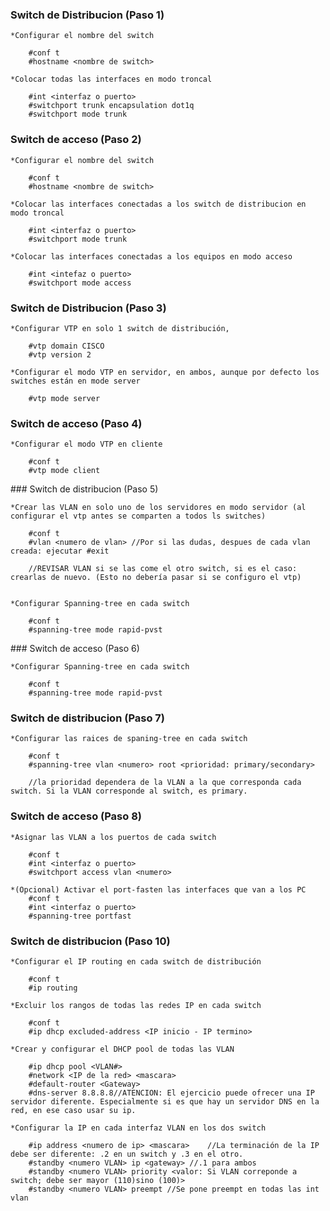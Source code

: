 ### Switch de Distribucion (Paso 1)

	
	*Configurar el nombre del switch

		#conf t
		#hostname <nombre de switch>

	*Colocar todas las interfaces en modo troncal

		#int <interfaz o puerto>
		#switchport trunk encapsulation dot1q
		#switchport mode trunk



### Switch de acceso (Paso 2)
	

	*Configurar el nombre del switch

		#conf t
		#hostname <nombre de switch>

	*Colocar las interfaces conectadas a los switch de distribucion en modo troncal

		#int <interfaz o puerto>
		#switchport mode trunk

	*Colocar las interfaces conectadas a los equipos en modo acceso

		#int <intefaz o puerto>
		#switchport mode access



### Switch de Distribucion (Paso 3)

	*Configurar VTP en solo 1 switch de distribución, 
	
		#vtp domain CISCO
		#vtp version 2

	*Configurar el modo VTP en servidor, en ambos, aunque por defecto los switches están en mode server

		#vtp mode server



### Switch de acceso (Paso 4) 
	

	*Configurar el modo VTP en cliente

		#conf t
		#vtp mode client



### Switch de distribucion (Paso 5)


	*Crear las VLAN en solo uno de los servidores en modo servidor (al configurar el vtp antes se comparten a todos ls switches)

		#conf t
		#vlan <numero de vlan> //Por si las dudas, despues de cada vlan creada: ejecutar #exit

		//REVISAR VLAN si se las come el otro switch, si es el caso: crearlas de nuevo. (Esto no debería pasar si se configuro el vtp)


	*Configurar Spanning-tree en cada switch

		#conf t
		#spanning-tree mode rapid-pvst



### Switch de acceso (Paso 6)


	*Configurar Spanning-tree en cada switch

		#conf t
		#spanning-tree mode rapid-pvst



### Switch de distribucion (Paso 7)


	*Configurar las raices de spaning-tree en cada switch

		#conf t
		#spanning-tree vlan <numero> root <prioridad: primary/secondary>

		//la prioridad dependera de la VLAN a la que corresponda cada switch. Si la VLAN corresponde al switch, es primary.



### Switch de acceso (Paso 8)


	*Asignar las VLAN a los puertos de cada switch

		#conf t
		#int <interfaz o puerto>
		#switchport access vlan <numero>

	*(Opcional) Activar el port-fasten las interfaces que van a los PC
		#conf t
		#int <interfaz o puerto>
		#spanning-tree portfast		




### Switch de distribucion (Paso 10)


	*Configurar el IP routing en cada switch de distribución

		#conf t
		#ip routing

	*Excluir los rangos de todas las redes IP en cada switch

		#conf t
		#ip dhcp excluded-address <IP inicio - IP termino>

	*Crear y configurar el DHCP pool de todas las VLAN

		#ip dhcp pool <VLAN#>
		#network <IP de la red> <mascara>
		#default-router <Gateway>
		#dns-server 8.8.8.8//ATENCION: El ejercicio puede ofrecer una IP servidor diferente. Especialmente si es que hay un servidor DNS en la red, en ese caso usar su ip.

	*Configurar la IP en cada interfaz VLAN en los dos switch

		#ip address <numero de ip> <mascara>	//La terminación de la IP debe ser diferente: .2 en un switch y .3 en el otro.
		#standby <numero VLAN> ip <gateway> //.1 para ambos
		#standby <numero VLAN> priority <valor: Si VLAN correponde a switch; debe ser mayor (110)sino (100)>
		#standby <numero VLAN> preempt //Se pone preempt en todas las int vlan 





	
